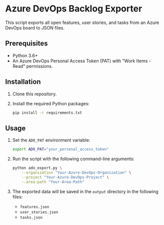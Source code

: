 # Azure DevOps Backlog Exporter

This script exports all open features, user stories, and tasks from an Azure DevOps board to JSON files.

## Prerequisites

- Python 3.6+
- An Azure DevOps Personal Access Token (PAT) with "Work Items - Read" permissions.

## Installation

1.  Clone this repository.
2.  Install the required Python packages:

    ```bash
    pip install -r requirements.txt
    ```

## Usage

1.  Set the `ADO_PAT` environment variable:

    ```bash
    export ADO_PAT="your_personal_access_token"
    ```

2.  Run the script with the following command-line arguments:

    ```bash
    python ado_export.py \
        --organization "Your-Azure-DevOps-Organization" \
        --project "Your-Azure-DevOps-Project" \
        --area-path "Your-Area-Path"
    ```

3.  The exported data will be saved in the `output` directory in the following files:

    - `features.json`
    - `user_stories.json`
    - `tasks.json`